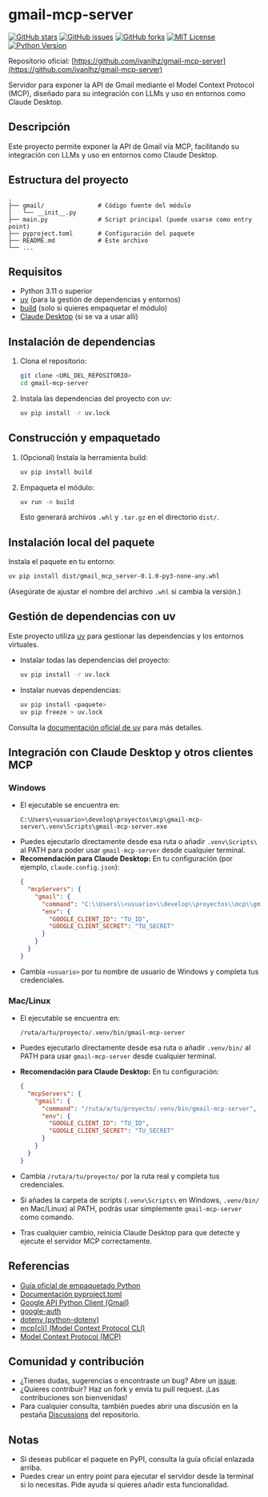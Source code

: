 # gmail-mcp-server

[![GitHub stars](https://img.shields.io/github/stars/ivanlhz/gmail-mcp-server?style=social)](https://github.com/ivanlhz/gmail-mcp-server/stargazers)
[![GitHub issues](https://img.shields.io/github/issues/ivanlhz/gmail-mcp-server)](https://github.com/ivanlhz/gmail-mcp-server/issues)
[![GitHub forks](https://img.shields.io/github/forks/ivanlhz/gmail-mcp-server?style=social)](https://github.com/ivanlhz/gmail-mcp-server/network/members)
[![MIT License](https://img.shields.io/github/license/ivanlhz/gmail-mcp-server)](https://github.com/ivanlhz/gmail-mcp-server/blob/master/LICENSE)
[![Python Version](https://img.shields.io/badge/python-3.11%2B-blue)](https://www.python.org/downloads/release/python-3110/)

Repositorio oficial: [https://github.com/ivanlhz/gmail-mcp-server](https://github.com/ivanlhz/gmail-mcp-server)

Servidor para exponer la API de Gmail mediante el Model Context Protocol (MCP), diseñado para su integración con LLMs y uso en entornos como Claude Desktop.

## Descripción
Este proyecto permite exponer la API de Gmail vía MCP, facilitando su integración con LLMs y uso en entornos como Claude Desktop.

## Estructura del proyecto
```
.
├── gmail/               # Código fuente del módulo
│   └── __init__.py
├── main.py              # Script principal (puede usarse como entry point)
├── pyproject.toml       # Configuración del paquete
├── README.md            # Este archivo
└── ...
```

## Requisitos
- Python 3.11 o superior
- [uv](https://github.com/astral-sh/uv) (para la gestión de dependencias y entornos)
- [build](https://pypi.org/project/build/) (solo si quieres empaquetar el módulo)
- [Claude Desktop](https://claude.ai/) (si se va a usar allí)

## Instalación de dependencias
1. Clona el repositorio:
   ```bash
   git clone <URL_DEL_REPOSITORIO>
   cd gmail-mcp-server
   ```
2. Instala las dependencias del proyecto con uv:
   ```bash
   uv pip install -r uv.lock
   ```

## Construcción y empaquetado
1. (Opcional) Instala la herramienta build:
   ```bash
   uv pip install build
   ```
2. Empaqueta el módulo:
   ```bash
   uv run -m build
   ```
   Esto generará archivos `.whl` y `.tar.gz` en el directorio `dist/`.

## Instalación local del paquete
Instala el paquete en tu entorno:
```bash
uv pip install dist/gmail_mcp_server-0.1.0-py3-none-any.whl
```
(Asegúrate de ajustar el nombre del archivo `.whl` si cambia la versión.)

## Gestión de dependencias con uv
Este proyecto utiliza [uv](https://github.com/astral-sh/uv) para gestionar las dependencias y los entornos virtuales.

- Instalar todas las dependencias del proyecto:
  ```bash
  uv pip install -r uv.lock
  ```
- Instalar nuevas dependencias:
  ```bash
  uv pip install <paquete>
  uv pip freeze > uv.lock
  ```

Consulta la [documentación oficial de uv](https://github.com/astral-sh/uv) para más detalles.

## Integración con Claude Desktop y otros clientes MCP

### Windows
- El ejecutable se encuentra en:
  ```
  C:\Users\<usuario>\develop\proyectos\mcp\gmail-mcp-server\.venv\Scripts\gmail-mcp-server.exe
  ```
- Puedes ejecutarlo directamente desde esa ruta o añadir `.venv\Scripts\` al PATH para poder usar `gmail-mcp-server` desde cualquier terminal.
- **Recomendación para Claude Desktop:**
  En tu configuración (por ejemplo, `claude.config.json`):
  ```json
  {
    "mcpServers": {
      "gmail": {
        "command": "C:\\Users\\<usuario>\\develop\\proyectos\\mcp\\gmail-mcp-server\\.venv\\Scripts\\gmail-mcp-server.exe",
        "env": {
          "GOOGLE_CLIENT_ID": "TU_ID",
          "GOOGLE_CLIENT_SECRET": "TU_SECRET"
        }
      }
    }
  }
  ```
- Cambia `<usuario>` por tu nombre de usuario de Windows y completa tus credenciales.

### Mac/Linux
- El ejecutable se encuentra en:
  ```
  /ruta/a/tu/proyecto/.venv/bin/gmail-mcp-server
  ```
- Puedes ejecutarlo directamente desde esa ruta o añadir `.venv/bin/` al PATH para usar `gmail-mcp-server` desde cualquier terminal.
- **Recomendación para Claude Desktop:**
  En tu configuración:
  ```json
  {
    "mcpServers": {
      "gmail": {
        "command": "/ruta/a/tu/proyecto/.venv/bin/gmail-mcp-server",
        "env": {
          "GOOGLE_CLIENT_ID": "TU_ID",
          "GOOGLE_CLIENT_SECRET": "TU_SECRET"
        }
      }
    }
  }
  ```
- Cambia `/ruta/a/tu/proyecto/` por la ruta real y completa tus credenciales.

- Si añades la carpeta de scripts (`.venv\Scripts\` en Windows, `.venv/bin/` en Mac/Linux) al PATH, podrás usar simplemente `gmail-mcp-server` como comando.
- Tras cualquier cambio, reinicia Claude Desktop para que detecte y ejecute el servidor MCP correctamente.

## Referencias
- [Guía oficial de empaquetado Python](https://packaging.python.org/en/latest/tutorials/packaging-projects/)
- [Documentación pyproject.toml](https://packaging.python.org/en/latest/guides/writing-pyproject-toml/)
- [Google API Python Client (Gmail)](https://googleapis.github.io/google-api-python-client/docs/dyn/gmail_v1.html)
- [google-auth](https://google-auth.readthedocs.io/en/latest/)
- [dotenv (python-dotenv)](https://saurabh-kumar.com/python-dotenv/)
- [mcp[cli] (Model Context Protocol CLI)](https://modelcontextprotocol.io/docs/cli)
- [Model Context Protocol (MCP)](https://modelcontextprotocol.io/docs/)

## Comunidad y contribución

- ¿Tienes dudas, sugerencias o encontraste un bug? Abre un [issue](https://github.com/ivanlhz/gmail-mcp-server/issues).
- ¿Quieres contribuir? Haz un fork y envía tu pull request. ¡Las contribuciones son bienvenidas!
- Para cualquier consulta, también puedes abrir una discusión en la pestaña [Discussions](https://github.com/ivanlhz/gmail-mcp-server/discussions) del repositorio.

## Notas
- Si deseas publicar el paquete en PyPI, consulta la guía oficial enlazada arriba.
- Puedes crear un entry point para ejecutar el servidor desde la terminal si lo necesitas. Pide ayuda si quieres añadir esta funcionalidad.
